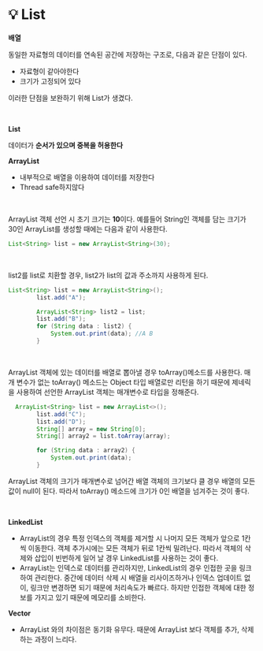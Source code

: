 # 💡 **List**

**배열**

동일한 자료형의 데이터를 연속된 공간에 저장하는 구조로, 다음과 같은 단점이 있다.

- 자료형이 같아야한다
- 크기가 고정되어 있다

이러한 단점을 보완하기 위해 List가 생겼다.

<br>

**List**

데이터가 **순서가 있으며 중복을 허용한다**

**ArrayList**

- 내부적으로 배열을 이용하여 데이터를 저장한다
- Thread safe하지않다

<br>

ArrayList 객체 선언 시 초기 크기는 **10**이다. 예를들어 String인 객체를 담는 크기가 30인 ArrayList를 생성할 때에는 다음과 같이 사용한다.

```java
List<String> list = new ArrayList<String>(30);
```

<br>

list2를 list로 치환할 경우, list2가 list의 값과 주소까지 사용하게 된다.

```java
List<String> list = new ArrayList<String>();
        list.add("A");

        ArrayList<String> list2 = list;
        list.add("B");
        for (String data : list2) {
            System.out.print(data); //A B
        }
```

<br>

ArrayList 객체에 있는 데이터를 배열로 뽑아낼 경우 toArray()메소드를 사용한다. 매개 변수가 없는 toArray() 메소드는 Object 타입 배열로만 리턴을 하기 때문에 제네릭을 사용하여 선언한 ArrayList 객체는 매개변수로 타입을 정해준다.

```java
  ArrayList<String> list = new ArrayList<>();
        list.add("C");
        list.add("D");
        String[] array = new String[0];
        String[] array2 = list.toArray(array);

        for (String data : array2) {
            System.out.print(data);
        }
```
ArrayList 객체의 크기가 매개변수로 넘어간 배열 객체의 크기보다 클 경우 배열의 모든 값이 null이 된다. 따라서 toArray() 메소드에 크기가 0인 배열을 넘겨주는 것이 좋다.

<br>

**LinkedList**

- ArrayList의 경우 특정 인덱스의 객체를 제거할 시 나머지 모든 객체가 앞으로 1칸씩 이동한다. 객체 추가시에는 모든 객체가 뒤로 1칸씩 밀려난다. 따라서 객체의 삭제와 삽입이 빈번하게 일어 날 경우 LinkedList를 사용하는 것이 좋다.
- ArrayList는 인덱스로 데이터를 관리하지만, LinkedList의 경우 인접한 곳을 링크하여 관리한다. 중간에 데이터 삭제 시 배열을 리사이즈하거나 인덱스 업데이트 없이, 링크만 변경하면 되기 때문에 처리속도가 빠르다. 하지만 인접한 객체에 대한 정보를 가지고 있기 때문에 메모리를 소비한다.


**Vector**

- ArrayList 와의 차이점은 동기화 유무다. 때문에 ArrayList 보다 객체를 추가, 삭제하는 과정이 느리다.

